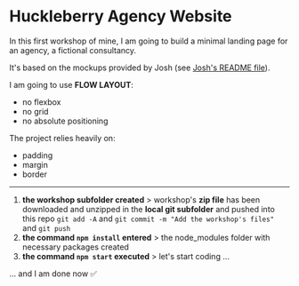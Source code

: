 # Huckleberry Agency Website

In this first workshop of mine, I am going to build a minimal landing page for an agency, a fictional consultancy.

It's based on the mockups provided by Josh (see [Josh's README file](https://github.com/css-for-js/huckleberry)).

I am going to use **FLOW LAYOUT**:

* no flexbox
* no grid
* no absolute positioning

The project relies heavily on:

* padding
* margin
* border

---

1. **the workshop subfolder created** > workshop's **zip file** has been downloaded and unzipped in the **local git subfolder** and pushed into this repo
`git add -A` and `git commit -m "Add the workshop's files"` and `git push`
2. **the command `npm install` entered** > the node_modules folder with necessary packages created
3. **the command `npm start` executed** > let's start coding ...

... and I am done now ✅

